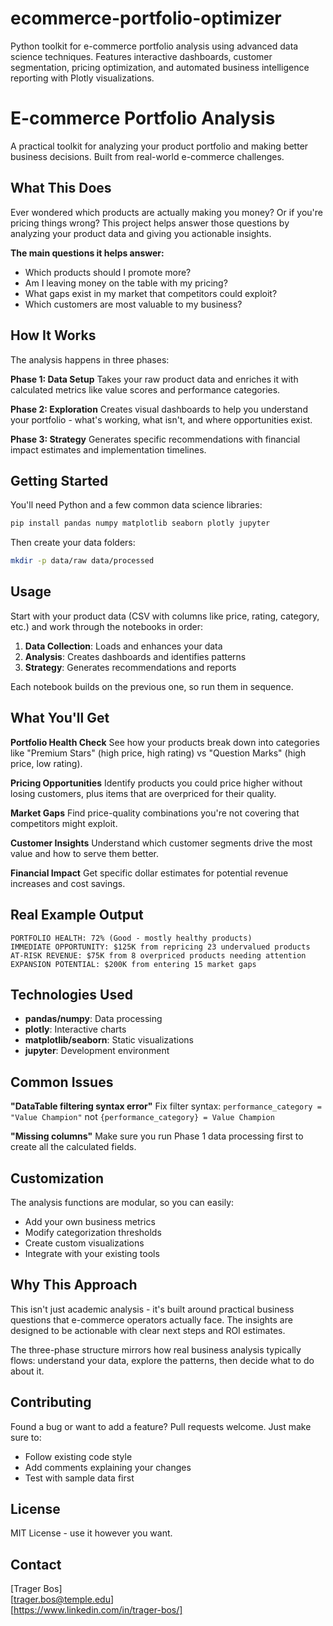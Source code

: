 # ecommerce-portfolio-optimizer
Python toolkit for e-commerce portfolio analysis using advanced data science techniques. Features interactive dashboards, customer segmentation, pricing optimization, and automated business intelligence reporting with Plotly visualizations.

# E-commerce Portfolio Analysis

A practical toolkit for analyzing your product portfolio and making better business decisions. Built from real-world e-commerce challenges.

## What This Does

Ever wondered which products are actually making you money? Or if you're pricing things wrong? This project helps answer those questions by analyzing your product data and giving you actionable insights.

**The main questions it helps answer:**
- Which products should I promote more?
- Am I leaving money on the table with my pricing?
- What gaps exist in my market that competitors could exploit?
- Which customers are most valuable to my business?

## How It Works

The analysis happens in three phases:

**Phase 1: Data Setup**
Takes your raw product data and enriches it with calculated metrics like value scores and performance categories.

**Phase 2: Exploration** 
Creates visual dashboards to help you understand your portfolio - what's working, what isn't, and where opportunities exist.

**Phase 3: Strategy**
Generates specific recommendations with financial impact estimates and implementation timelines.

## Getting Started

You'll need Python and a few common data science libraries:

```bash
pip install pandas numpy matplotlib seaborn plotly jupyter
```

Then create your data folders:
```bash
mkdir -p data/raw data/processed
```

## Usage

Start with your product data (CSV with columns like price, rating, category, etc.) and work through the notebooks in order:

1. **Data Collection**: Loads and enhances your data
2. **Analysis**: Creates dashboards and identifies patterns  
3. **Strategy**: Generates recommendations and reports

Each notebook builds on the previous one, so run them in sequence.

## What You'll Get

**Portfolio Health Check**
See how your products break down into categories like "Premium Stars" (high price, high rating) vs "Question Marks" (high price, low rating).

**Pricing Opportunities**
Identify products you could price higher without losing customers, plus items that are overpriced for their quality.

**Market Gaps**
Find price-quality combinations you're not covering that competitors might exploit.

**Customer Insights**
Understand which customer segments drive the most value and how to serve them better.

**Financial Impact**
Get specific dollar estimates for potential revenue increases and cost savings.

## Real Example Output

```
PORTFOLIO HEALTH: 72% (Good - mostly healthy products)
IMMEDIATE OPPORTUNITY: $125K from repricing 23 undervalued products
AT-RISK REVENUE: $75K from 8 overpriced products needing attention
EXPANSION POTENTIAL: $200K from entering 15 market gaps
```

## Technologies Used

- **pandas/numpy**: Data processing
- **plotly**: Interactive charts
- **matplotlib/seaborn**: Static visualizations
- **jupyter**: Development environment

## Common Issues

**"DataTable filtering syntax error"**
Fix filter syntax: `performance_category = "Value Champion"` not `{performance_category} = Value Champion`

**"Missing columns"**
Make sure you run Phase 1 data processing first to create all the calculated fields.

## Customization

The analysis functions are modular, so you can easily:
- Add your own business metrics
- Modify categorization thresholds
- Create custom visualizations
- Integrate with your existing tools

## Why This Approach

This isn't just academic analysis - it's built around practical business questions that e-commerce operators actually face. The insights are designed to be actionable with clear next steps and ROI estimates.

The three-phase structure mirrors how real business analysis typically flows: understand your data, explore the patterns, then decide what to do about it.

## Contributing

Found a bug or want to add a feature? Pull requests welcome. Just make sure to:
- Follow existing code style
- Add comments explaining your changes
- Test with sample data first

## License

MIT License - use it however you want.

## Contact

[Trager Bos]  
[trager.bos@temple.edu]  
[https://www.linkedin.com/in/trager-bos/]
